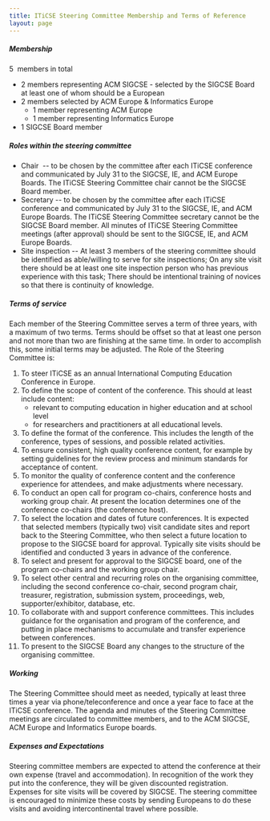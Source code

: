 ```yaml
---
title: ITiCSE Steering Committee ​Membership and Terms of Reference
layout: page
---
```



##### Membership
5 ​ ​members in total

* 2 members representing ACM SIGCSE - selected by ​the​ SIGCSE Board at least one of whom should be a European
* 2 members selected by ACM Europe & Informatics Europe
	* 1 member representing ACM Europe
	* 1 member representing Informatics Europe
* 1 SIGCSE Board member

##### Roles within the steering committee

* Chair ​ --​ to be chosen by the committee after each ITiCSE conference and communicated by July 31 to the SIGCSE, IE, and ACM Europe Boards. The ITiCSE Steering Committee chair cannot be the SIGCSE Board member.
* Secretary ​--​ to be chosen by the committee after each ITiCSE conference and communicated by July 31 to the SIGCSE, IE, and ACM Europe Boards. The ITiCSE Steering Committee secretary cannot be the SIGCSE Board member. All minutes of ITiCSE Steering Committee meetings (after approval) should be sent to the SIGCSE, IE, and ACM Europe Boards.
* Site inspection -- At least 3 members of the steering committee should be identified as able/willing to serve for site inspections; On any site visit there should be at least one site inspection person who has previous experience with this task; There should be intentional training of novices so that there is continuity of knowledge.

##### Terms of service

Each member of the Steering Committee serves a term of three years, with a maximum of two terms. Terms should be offset so that at least one person and not more than two are finishing at the same time. In order to accomplish this, some initial terms may be adjusted.
The Role of the Steering Committee is:
1. To steer ITiCSE as an annual International Computing Education Conference in Europe.
2. To define the scope of content of the conference. This should at least include content:
	* relevant to computing education in higher education and at school level
	* for researchers and practitioners at all educational levels.
3. To define the format of the conference. This includes the length of the conference, types of sessions, and possible related activities.
4. To ensure consistent, high quality conference content, for example by setting guidelines for the review process and minimum standards for acceptance of content.
5. To monitor the quality of conference content and the conference experience for attendees, and make adjustments where necessary.
6. To conduct an open call for program co-chairs, conference hosts and working group chair. At present the location determines one of the conference co-chairs (the conference host).
7. To select the location and dates of future conferences. It is expected that selected members (typically two) visit candidate sites and report back to the Steering Committee, who then select a future location to propose to the SIGCSE board for approval. Typically site visits should be identified and conducted 3 years in advance of the conference.
8. To select and present for approval to the SIGCSE board, one of the program co-chairs and the working group chair.
9. To select other central and recurring roles on the organising committee, including the second conference co-chair, second program chair, treasurer, registration, submission system, proceedings, web, supporter/exhibitor, database, etc.
10. To collaborate with and support conference committees. This includes guidance for the organisation and program of the conference, and putting in place mechanisms to accumulate and transfer experience between conferences.
11. To present to the SIGCSE Board any changes to the structure of the organising committee.

##### Working

The Steering Committee should meet as needed, typically at least three times a year via phone/teleconference and once a year face to face at the ITiCSE conference​.
The agenda and minutes of the Steering Committee meetings are circulated to committee members, and to the ACM SIGCSE, ACM Europe and Informatics Europe boards.

##### Expenses and Expectations

Steering committee members are expected to attend the conference at their own expense (travel and accommodation). In recognition of the work they put into the conference, they will be given discounted registration. Expenses for site visits will be covered by SIGCSE. The steering committee is encouraged to minimize these costs by sending Europeans to do these visits and avoiding intercontinental travel where possible.
